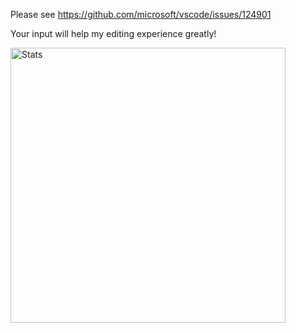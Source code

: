 Please see https://github.com/microsoft/vscode/issues/124901

Your input will help my editing experience greatly!

<img src="https://github-readme-stats.vercel.app/api?username=SNDST00M&theme=kacho_ga&show_icons=true&hide_border=true" alt="Stats" width="440" align="center">
